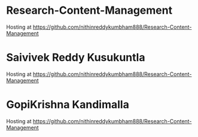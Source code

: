 # Research-Content-Management
Hosting at https://github.com/nithinreddykumbham888/Research-Content-Management

# Saivivek Reddy Kusukuntla 
Hosting at https://github.com/nithinreddykumbham888/Research-Content-Management

# GopiKrishna Kandimalla
Hosting at https://github.com/nithinreddykumbham888/Research-Content-Management